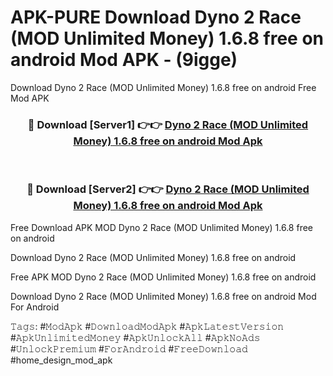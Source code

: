 # APK-PURE Download Dyno 2 Race (MOD Unlimited Money) 1.6.8 free on android Mod APK - (9igge)
Download Dyno 2 Race (MOD Unlimited Money) 1.6.8 free on android Free Mod APK

<div align="center">
<h3>🔴 Download [Server1] 👉👉 <a href="https://apk-comot.site?title=Dyno_2_Race_(MOD_Unlimited_Money)_1.6.8_free_on_android">Dyno 2 Race (MOD Unlimited Money) 1.6.8 free on android Mod Apk</a></h3><br>

<h3>🔴 Download [Server2] 👉👉 <a href="https://apk-comot.site?title=Dyno_2_Race_(MOD_Unlimited_Money)_1.6.8_free_on_android">Dyno 2 Race (MOD Unlimited Money) 1.6.8 free on android Mod Apk</a></h3>
</div>


Free Download APK MOD Dyno 2 Race (MOD Unlimited Money) 1.6.8 free on android

Download Dyno 2 Race (MOD Unlimited Money) 1.6.8 free on android 

Free APK MOD Dyno 2 Race (MOD Unlimited Money) 1.6.8 free on android 

Download Dyno 2 Race (MOD Unlimited Money) 1.6.8 free on android Mod For Android

𝚃𝚊𝚐𝚜: #𝙼𝚘𝚍𝙰𝚙𝚔 #𝙳𝚘𝚠𝚗𝚕𝚘𝚊𝚍𝙼𝚘𝚍𝙰𝚙𝚔 #𝙰𝚙𝚔𝙻𝚊𝚝𝚎𝚜𝚝𝚅𝚎𝚛𝚜𝚒𝚘𝚗 #𝙰𝚙𝚔𝚄𝚗𝚕𝚒𝚖𝚒𝚝𝚎𝚍𝙼𝚘𝚗𝚎𝚢 #𝙰𝚙𝚔𝚄𝚗𝚕𝚘𝚌𝚔𝙰𝚕𝚕 #𝙰𝚙𝚔𝙽𝚘𝙰𝚍𝚜 #𝚄𝚗𝚕𝚘𝚌𝚔𝙿𝚛𝚎𝚖𝚒𝚞𝚖 #𝙵𝚘𝚛𝙰𝚗𝚍𝚛𝚘𝚒𝚍 #𝙵𝚛𝚎𝚎𝙳𝚘𝚠𝚗𝚕𝚘𝚊𝚍 #home_design_mod_apk